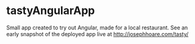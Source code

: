 # tastyAngularApp

Small app created to try out Angular, made for a local restaurant.
See an early snapshot of the deployed app live at http://josephhoare.com/tasty/
